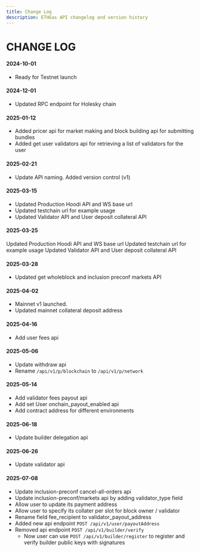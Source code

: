 ```yaml
---
title: Change Log
description: ETHGas API changelog and version history
---
```


# CHANGE LOG

#### 2024-10-01

* Ready for Testnet launch

#### 2024-12-01

* Updated RPC endpoint for Holesky chain

#### 2025-01-12

* Added pricer api for market making and block building api for submitting bundles
* Added get user validators api for retrieving a list of validators for the user

#### 2025-02-21

* Update API naming. Added version control (v1)

#### 2025-03-15

* Updated Production Hoodi API and WS base url
* Updated testchain url for example usage
* Updated Validator API and User deposit collateral API

#### 2025-03-25

Updated Production Hoodi API and WS base url Updated testchain url for example usage Updated Validator API and User deposit collateral API

#### 2025-03-28

* Updated get wholeblock and inclusion preconf markets API

#### 2025-04-02

* Mainnet v1 launched.
* Updated mainnet collateral deposit address

#### 2025-04-16

* Add user fees api

#### 2025-05-06

* Update withdraw api
* Rename `/api/v1/p/blockchain` to `/api/v1/p/network`

#### 2025-05-14

* Add validator fees payout api
* Add set User onchain\_payout\_enabled api
* Add contract address for different environments

#### 2025-06-18

* Update builder delegation api

#### 2025-06-26

* Update validator api

#### 2025-07-08

* Update inclusion-preconf cancel-all-orders api
* Update inclusion-preconf/markets api by adding validator\_type field
* Allow user to update its payment address
* Allow user to specify its collater per slot for block owner / validator
* Rename field fee\_recipient to validator\_payout\_address
* Added new api endpoint `POST /api/v1/user/payoutAddress`
* Removed api endpoint `POST /api/v1/builder/verify`  
   * Now user can use `POST /api/v1/builder/register` to register and verify builder public keys with signatures
